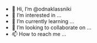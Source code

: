 - 👋 Hi, I’m @odnaklassniki
- 👀 I’m interested in ...
- 🌱 I’m currently learning ...
- 💞️ I’m looking to collaborate on ...
- 📫 How to reach me ...

<!---
odnaklassniki/odnaklassniki is a ✨ special ✨ repository because its `README.md` (this file) appears on your GitHub profile.
You can click the Preview link to take a look at your changes.
--->
